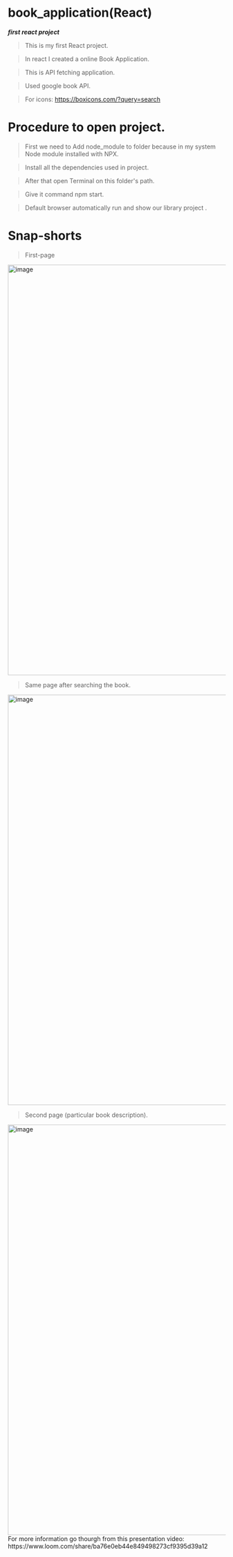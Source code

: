 # book_application(React)
 ***first react project***
>This is my first React project.

>In react I created a online Book Application.

>This is API fetching application.

> Used google book API.

>For icons: https://boxicons.com/?query=search

# Procedure to open project.

> First we need to Add node_module to folder because
    in my system Node module installed with NPX.
    
> Install all the dependencies used in project.

> After that open Terminal on this folder's path.

> Give it command npm start.

> Default browser automatically run and show our library project .

# Snap-shorts
>First-page
<img width="946" alt="image" src="https://user-images.githubusercontent.com/95541977/192043621-bc56d565-bcb0-449b-b40c-42c68d743a8b.png">

>Same page after searching the book.
<img width="946" alt="image" src="https://user-images.githubusercontent.com/95541977/192043945-ef074df7-b43e-4745-83e0-e7b9d1e37e66.png">

>Second page (particular book description).
<img width="946" alt="image" src="https://user-images.githubusercontent.com/95541977/192044334-7891a517-6ab5-4005-b767-d14b3232046c.png">
For more information go thourgh from this presentation video: https://www.loom.com/share/ba76e0eb44e849498273cf9395d39a12
